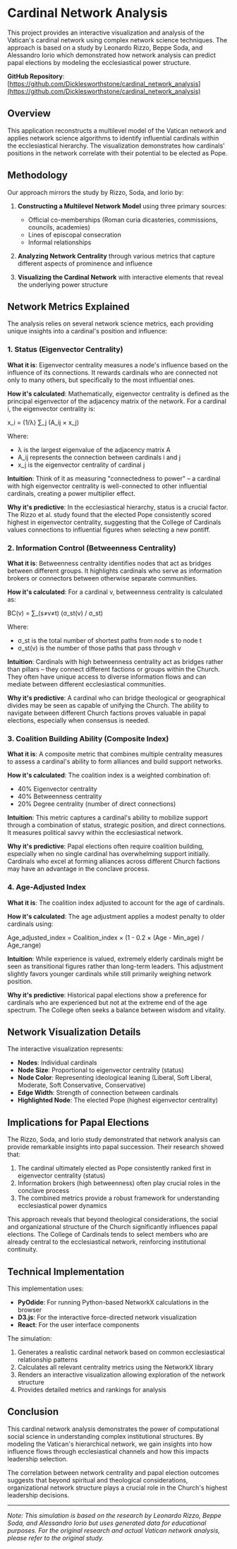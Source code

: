 # Cardinal Network Analysis

This project provides an interactive visualization and analysis of the Vatican's cardinal network using complex network science techniques. The approach is based on a study by Leonardo Rizzo, Beppe Soda, and Alessandro Iorio which demonstrated how network analysis can predict papal elections by modeling the ecclesiastical power structure.

**GitHub Repository**: [https://github.com/Dicklesworthstone/cardinal_network_analysis](https://github.com/Dicklesworthstone/cardinal_network_analysis)

## Overview

This application reconstructs a multilevel model of the Vatican network and applies network science algorithms to identify influential cardinals within the ecclesiastical hierarchy. The visualization demonstrates how cardinals' positions in the network correlate with their potential to be elected as Pope.

## Methodology

Our approach mirrors the study by Rizzo, Soda, and Iorio by:

1. **Constructing a Multilevel Network Model** using three primary sources:
   - Official co-memberships (Roman curia dicasteries, commissions, councils, academies)
   - Lines of episcopal consecration
   - Informal relationships

2. **Analyzing Network Centrality** through various metrics that capture different aspects of prominence and influence

3. **Visualizing the Cardinal Network** with interactive elements that reveal the underlying power structure

## Network Metrics Explained

The analysis relies on several network science metrics, each providing unique insights into a cardinal's position and influence:

### 1. Status (Eigenvector Centrality)

**What it is**: Eigenvector centrality measures a node's influence based on the influence of its connections. It rewards cardinals who are connected not only to many others, but specifically to the most influential ones.

**How it's calculated**: Mathematically, eigenvector centrality is defined as the principal eigenvector of the adjacency matrix of the network. For a cardinal i, the eigenvector centrality is:

x_i = (1/λ) ∑_j (A_ij × x_j)

Where:
- λ is the largest eigenvalue of the adjacency matrix A
- A_ij represents the connection between cardinals i and j
- x_j is the eigenvector centrality of cardinal j

**Intuition**: Think of it as measuring "connectedness to power" – a cardinal with high eigenvector centrality is well-connected to other influential cardinals, creating a power multiplier effect.

**Why it's predictive**: In the ecclesiastical hierarchy, status is a crucial factor. The Rizzo et al. study found that the elected Pope consistently scored highest in eigenvector centrality, suggesting that the College of Cardinals values connections to influential figures when selecting a new pontiff.

### 2. Information Control (Betweenness Centrality)

**What it is**: Betweenness centrality identifies nodes that act as bridges between different groups. It highlights cardinals who serve as information brokers or connectors between otherwise separate communities.

**How it's calculated**: For a cardinal v, betweenness centrality is calculated as:

BC(v) = ∑_(s≠v≠t) (σ_st(v) / σ_st)

Where:
- σ_st is the total number of shortest paths from node s to node t
- σ_st(v) is the number of those paths that pass through v

**Intuition**: Cardinals with high betweenness centrality act as bridges rather than pillars – they connect different factions or groups within the Church. They often have unique access to diverse information flows and can mediate between different ecclesiastical communities.

**Why it's predictive**: A cardinal who can bridge theological or geographical divides may be seen as capable of unifying the Church. The ability to navigate between different Church factions proves valuable in papal elections, especially when consensus is needed.

### 3. Coalition Building Ability (Composite Index)

**What it is**: A composite metric that combines multiple centrality measures to assess a cardinal's ability to form alliances and build support networks.

**How it's calculated**: The coalition index is a weighted combination of:
- 40% Eigenvector centrality
- 40% Betweenness centrality
- 20% Degree centrality (number of direct connections)

**Intuition**: This metric captures a cardinal's ability to mobilize support through a combination of status, strategic position, and direct connections. It measures political savvy within the ecclesiastical network.

**Why it's predictive**: Papal elections often require coalition building, especially when no single cardinal has overwhelming support initially. Cardinals who excel at forming alliances across different Church factions may have an advantage in the conclave process.

### 4. Age-Adjusted Index

**What it is**: The coalition index adjusted to account for the age of cardinals.

**How it's calculated**: The age adjustment applies a modest penalty to older cardinals using:

Age_adjusted_index = Coalition_index × (1 - 0.2 × (Age - Min_age) / Age_range)

**Intuition**: While experience is valued, extremely elderly cardinals might be seen as transitional figures rather than long-term leaders. This adjustment slightly favors younger cardinals while still primarily weighing network position.

**Why it's predictive**: Historical papal elections show a preference for cardinals who are experienced but not at the extreme end of the age spectrum. The College often seeks a balance between wisdom and vitality.

## Network Visualization Details

The interactive visualization represents:

- **Nodes**: Individual cardinals
- **Node Size**: Proportional to eigenvector centrality (status)
- **Node Color**: Representing ideological leaning (Liberal, Soft Liberal, Moderate, Soft Conservative, Conservative)
- **Edge Width**: Strength of connection between cardinals
- **Highlighted Node**: The elected Pope (highest eigenvector centrality)

## Implications for Papal Elections

The Rizzo, Soda, and Iorio study demonstrated that network analysis can provide remarkable insights into papal succession. Their research showed that:

1. The cardinal ultimately elected as Pope consistently ranked first in eigenvector centrality (status)
2. Information brokers (high betweenness) often play crucial roles in the conclave process
3. The combined metrics provide a robust framework for understanding ecclesiastical power dynamics

This approach reveals that beyond theological considerations, the social and organizational structure of the Church significantly influences papal elections. The College of Cardinals tends to select members who are already central to the ecclesiastical network, reinforcing institutional continuity.

## Technical Implementation

This implementation uses:

- **PyOdide**: For running Python-based NetworkX calculations in the browser
- **D3.js**: For the interactive force-directed network visualization
- **React**: For the user interface components

The simulation:

1. Generates a realistic cardinal network based on common ecclesiastical relationship patterns
2. Calculates all relevant centrality metrics using the NetworkX library
3. Renders an interactive visualization allowing exploration of the network structure
4. Provides detailed metrics and rankings for analysis

## Conclusion

This cardinal network analysis demonstrates the power of computational social science in understanding complex institutional structures. By modeling the Vatican's hierarchical network, we gain insights into how influence flows through ecclesiastical channels and how this impacts leadership selection.

The correlation between network centrality and papal election outcomes suggests that beyond spiritual and theological considerations, organizational network structure plays a crucial role in the Church's highest leadership decisions.

---

*Note: This simulation is based on the research by Leonardo Rizzo, Beppe Soda, and Alessandro Iorio but uses generated data for educational purposes. For the original research and actual Vatican network analysis, please refer to the original study.*
